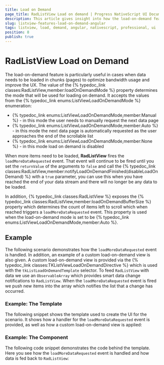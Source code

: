 ```yaml
---
title: Load on Demand
page_title: RadListView Load on demand | Progress NativeScript UI Documentation
description: This article gives insight into how the load-on-demand feature is used in RadListView with Angular
slug: listview-features-load-on-demand-angular
tags: listview, load, demand, angular, nativescript, professional, ui
position: 8
publish: true
---
```


# RadListView Load on Demand
The load-on-demand feature is particularly useful in cases when data needs to be loaded in chunks (pages) to optimize bandwidth usage and improve the UX. The value of the {% typedoc_link classes:RadListView,member:loadOnDemandMode %} property determines the mode that will be used for loading on demand. It accepts the values from the {% typedoc_link enums:ListViewLoadOnDemandMode %} enumeration:

* {% typedoc_link enums:ListViewLoadOnDemandMode,member:Manual %} - in this mode the user needs to manually request the next data page
* {% typedoc_link enums:ListViewLoadOnDemandMode,member:Auto %} - in this mode the next data page is automatically requested as the user approaches the end of the scrollable list
* {% typedoc_link enums:ListViewLoadOnDemandMode,member:None %} - in this mode load on demand is disabled

When more items need to be loaded, **RadListView** fires the `loadMoreDataRequested` event. That event will continue to be fired until you set the `returnValue` of the arguments to `false` and call the {% typedoc_link classes:RadListView,member:notifyLoadOnDemandFinished(disableLoadOnDemand) %} with a `true` parameter, you can use this when you have reached the end of your data stream and there will no longer be any data to be loaded.

In addition, {% typedoc_link classes:RadListView %} exposes the {% typedoc_link classes:RadListView,member:loadOnDemandBufferSize %} property which determines the count of items left to scroll which when reached triggers a `loadMoreDataRequested` event. This property is used when the load-on-demand mode is set to be {% typedoc_link enums:ListViewLoadOnDemandMode,member:Auto %}.

## Example
The following scenario demonstrates how the `loadMoreDataRequested` event is handled. In addition, an example of a custom load-on-demand view is also given. A custom load-on-demand view is provided via the {% typedoc_link classes:TKListViewLoadOnDemandDirective %} which is used with the `tkListLoadOnDemandTemplate` selector. To feed `RadListView` with data we use an `ObservableArray` which provides smart data change notifications to `RadListView`. When the `loadMoreDataRequested` event is fired we push new items into the array which notifies the list that a change has occurred.

### Example: The Template
The following snippet shows the template used to create the UI for the scenario. It shows how a handler for the `loadMoreDataRequested` event is provided, as well as how a custom load-on-demand view is applied:


### Example: The Component
The following code snippet demonstrates the code behind the template. Here you see how the `loadMoreDataRequested` event is handled and how data is fed back to `RadListView`:

<snippet id='angular-listview-load-on-demand'/>
<snippet id='angular-listview-load-on-demand-code'/>
